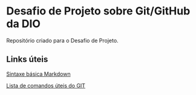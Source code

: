 # Desafio de Projeto sobre Git/GitHub da DIO
Repositório criado para o Desafio de Projeto.

## Links úteis
[Sintaxe básica Markdown](https://www.markdownguide.org/basic-syntax/)

[Lista de comandos úteis do GIT](https://gist.github.com/leocomelli/2545add34e4fec21ec16)

